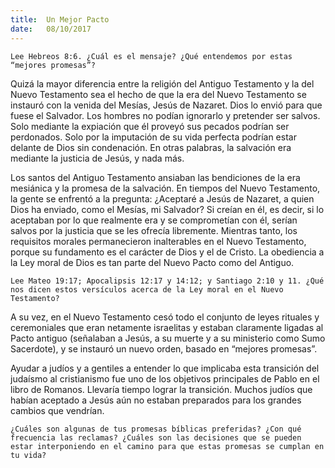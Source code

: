 ```yaml
---
title:  Un Mejor Pacto
date:   08/10/2017
---
```


`Lee Hebreos 8:6. ¿Cuál es el mensaje? ¿Qué entendemos por estas “mejores promesas”?`

Quizá la mayor diferencia entre la religión del Antiguo Testamento y la del Nuevo Testamento sea el hecho de que la era del Nuevo Testamento se instauró con la venida del Mesías, Jesús de Nazaret. Dios lo envió para que fuese el Salvador. Los hombres no podían ignorarlo y pretender ser salvos. Solo mediante la expiación que él proveyó sus pecados podrían ser perdonados. Solo por la imputación de su vida perfecta podrían estar delante de Dios sin condenación. En otras palabras, la salvación era mediante la justicia de Jesús, y nada más.

Los santos del Antiguo Testamento ansiaban las bendiciones de la era mesiánica y la promesa de la salvación. En tiempos del Nuevo Testamento, la gente se enfrentó a la pregunta: ¿Aceptaré a Jesús de Nazaret, a quien Dios ha enviado, como el Mesías, mi Salvador? Si creían en él, es decir, si lo aceptaban por lo que realmente era y se comprometían con él, serían salvos por la justicia que se les ofrecía libremente.
Mientras tanto, los requisitos morales permanecieron inalterables en el Nuevo Testamento, porque su fundamento es el carácter de Dios y el de Cristo. La obediencia a la Ley moral de Dios es tan parte del Nuevo Pacto como del Antiguo.

`Lee Mateo 19:17; Apocalipsis 12:17 y 14:12; y Santiago 2:10 y 11. ¿Qué nos dicen estos versículos acerca de la Ley moral en el Nuevo Testamento?`

A su vez, en el Nuevo Testamento cesó todo el conjunto de leyes rituales y ceremoniales que eran netamente israelitas y estaban claramente ligadas al Pacto antiguo (señalaban a Jesús, a su muerte y a su ministerio como Sumo Sacerdote), y se instauró un nuevo orden, basado en “mejores promesas”.

Ayudar a judíos y a gentiles a entender lo que implicaba esta transición del judaísmo al cristianismo fue uno de los objetivos principales de Pablo en el libro de Romanos. Llevaría tiempo lograr la transición. Muchos judíos que habían aceptado a Jesús aún no estaban preparados para los grandes cambios que vendrían.

`¿Cuáles son algunas de tus promesas bíblicas preferidas? ¿Con qué frecuencia las reclamas? ¿Cuáles son las decisiones que se pueden estar interponiendo en el camino para que estas promesas se cumplan en tu vida?`